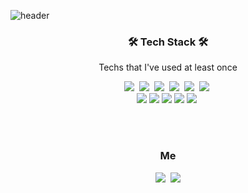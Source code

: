 ![header](https://capsule-render.vercel.app/api?type=soft&color=auto&height=150&section=header&text=YunKangHyun&fontSize=70&animation=twinkling)

<h3 align="center">🛠 Tech Stack 🛠</h3>

<p align="center"> Techs that I've used at least once </p>

<p align="center">
  <img src="https://img.shields.io/badge/Python-3766AB?style=flat-square&logo=Python&logoColor=white"/></a>&nbsp 
  <img src="https://img.shields.io/badge/C++-00599C?style=flat-square&logo=C%2B%2B&logoColor=white"/></a>&nbsp 
  <img src="https://img.shields.io/badge/C-A8B9CC?style=flat-square&logo=C&logoColor=white"/></a>&nbsp 
  <img src="https://img.shields.io/badge/Javascript-ffb13b?style=flat-square&logo=javascript&logoColor=white"/></a>&nbsp 
  <img src="https://img.shields.io/badge/css-1572B6?style=flat-square&logo=css3&logoColor=white"/></a>&nbsp 
  <img src="https://img.shields.io/badge/HTML-E34F26?style=flat-square&logo=HTML5&logoColor=white"/></a>&nbsp 
  <br>
  <img src="https://img.shields.io/badge/Kotlin-7F52FF?style=for-the-badge&logo=Kotlin&logoColor=white">
   <img src="https://img.shields.io/badge/Android-3DDC84?style=flat-square&logo=Android&logoColor=white"/>
  <img src="https://img.shields.io/badge/React-61DAFB?style=for-the-badge&logo=React&logoColor=white">
  <img src="https://img.shields.io/badge/Git-F05032?style=for-the-badge&logo=Git&logoColor=white">
  <img src="https://img.shields.io/badge/Mysql-E6B91E?style=flat-square&logo=MySql&logoColor=white"/></a>&nbsp 
</p>

<br>
<br>

<h3 align="center"> Me </h3>
<p align="center">
  <a href="https://www.instagram.com/kanghyun00/"><img src="https://img.shields.io/badge/Instagram-E4405F?style=flat-square&logo=Instagram&logoColor=white&link=https://www.instagram.com/kanghyun00/"/></a>&nbsp
  <a href="mailto:andy000923@gmail.com"><img src="https://img.shields.io/badge/Gmail-d14836?style=flat-square&logo=Gmail&logoColor=white&link=andy000923@gmail.com"/></a>
</p>
<br>

